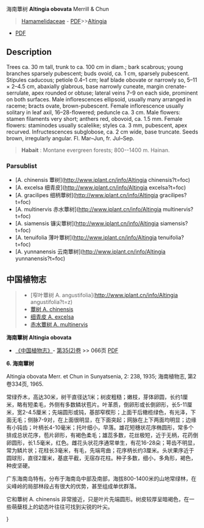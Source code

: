 海南蕈树 **Altingia obovata** Merrill & Chun

> [Hamamelidaceae](http://www.iplant.cn/info/Hamamelidaceae?t=foc) - [PDF](http://www.iplant.cn/foc/pdf/Hamamelidaceae.pdf)>>[Altingia](http://www.iplant.cn/info/Altingia?t=foc)
 - [PDF](http://www.iplant.cn/foc/pdf/Altingia.pdf)

## Description

Trees ca. 30 m tall, trunk to ca. 100 cm in diam.; bark scabrous; young branches sparsely pubescent; buds ovoid, ca. 1 cm, sparsely pubescent. Stipules caducous; petiole 0.4–1 cm; leaf blade obovate or narrowly so, 5–11 × 2–4.5 cm, abaxially glabrous, base narrowly cuneate, margin crenate-serrulate, apex rounded or obtuse; lateral veins 7–9 on each side, prominent on both surfaces. Male inflorescences ellipsoid, usually many arranged in raceme; bracts ovate, brown-pubescent. Female inflorescence usually solitary in leaf axil, 16–28-flowered; peduncle ca. 3 cm. Male flowers: stamen filaments very short; anthers red, obovoid, ca. 1.5 mm. Female flowers: staminodes usually scalelike; styles ca. 3 mm, pubescent, apex recurved. Infructescences subglobose, ca. 2 cm wide, base truncate. Seeds brown, irregularly angular. Fl. Mar–Jun, fr. Jul–Sep.

> **Habait** : 
> Montane evergreen forests; 800--1400 m. Hainan.

### Parsublist

* [A.  chinensis  蕈树](http://www.iplant.cn/info/Altingia chinensis?t=foc)
* [A.  excelsa  细青皮](http://www.iplant.cn/info/Altingia excelsa?t=foc)
* [A.  gracilipes  细柄蕈树](http://www.iplant.cn/info/Altingia gracilipes?t=foc)
* [A.  multinervis  赤水蕈树](http://www.iplant.cn/info/Altingia multinervis?t=foc)
* [A.  siamensis  镰尖蕈树](http://www.iplant.cn/info/Altingia siamensis?t=foc)
* [A.  tenuifolia  薄叶蕈树](http://www.iplant.cn/info/Altingia tenuifolia?t=foc)
* [A.  yunnanensis  云南蕈树](http://www.iplant.cn/info/Altingia yunnanensis?t=foc)

## 中国植物志

> * [窄叶蕈树  A.  angustifolia](http://www.iplant.cn/info/Altingia angustifolia?t=z)
> * [蕈树  A.  chinensis](Altingia-chinensis-蕈树.md)
> * [细青皮  A.  excelsa](Altingia-excelsa-细青皮.md)
> * [赤水蕈树  A.  multinervis](Altingia-multinervis-赤水蕈树.md)

**海南蕈树 Altingia obovata**

* [《中国植物志》](http://www.iplant.cn/frps)- [第35(2)卷](http://www.iplant.cn/frps/vol/35(2)) >> 066页 [PDF](http://www.iplant.cn/frps/pdf/35(2)/066.PDF)

**6. 海南蕈树**

Altingia obovata Merr. et Chun in Sunyatsenia, 2: 238, 1935; 海南植物志, 第2卷334页, 1965.

常绿乔木，高达30米，树干直径达1米；树皮粗糙；嫩枝，芽体卵圆，长约1厘米，略有短柔毛，外侧有多数鳞状苞片。叶革质，倒卵形或长倒卵形，长5-11厘米，宽2-4.5厘米；先端圆形或钝，基部窄楔形；上面干后橄榄绿色，有光泽，下面无毛；侧脉7-9对，在上面很明显，在下面突起；网脉在上下两面均明显；边缘有小钝齿；叶柄长4-10毫米；托叶细小，早落。雄花短穗状花序椭圆形，常多个排成总状花序，苞片卵形，有褐色柔毛；雄蕊多数，花丝极短，近于无柄，花药倒卵圆形，长1.5毫米，红色。雌花头状花序通常单生，有花16-28朵；萼齿不明显，常为鳞片状；花柱长3毫米，有毛，先端弯曲；花序柄长约3厘米。头状果序近于圆球形，直径2厘米，基底平截，无宿存花柱。种子多数，细小，多角形，褐色，种皮坚硬。

广东海南岛特有。分布于海南岛中部及南部，海拔800-1400米的山地常绿林，在尖峰岭的局部林段占有很大的优势，甚至组成单优群落。

它和蕈树 A. chinensis 非常接近，只是叶片先端圆形。树皮较厚呈暗褐色，在一些萌蘖枝上的幼态叶往往可找到尖锐的叶尖。

}